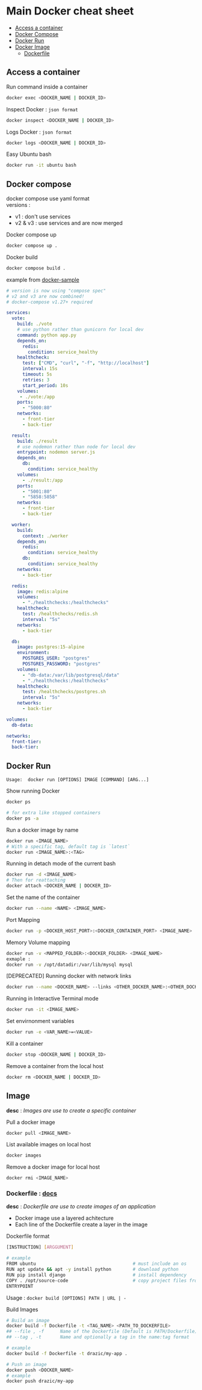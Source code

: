 # Main Docker cheat sheet

- [Access a container](#ac)
- [Docker Compose](#dc)
- [Docker Run](#dr)
- [Docker Image](#di)
  - [Dockerfile](#df)

<a name="ac"/>

## Access a container

Run command inside a container
```bash
docker exec <DOCKER_NAME | DOCKER_ID>
```

Inspect Docker : `json format`
```bash
docker inspect <DOCKER_NAME | DOCKER_ID>
```

Logs Docker : `json format`
```bash
docker logs <DOCKER_NAME | DOCKER_ID>
```

Easy Ubuntu bash
```bash
docker run -it ubuntu bash
```

<a name="dc"/>

## Docker compose

docker compose use yaml format \
versions : 
 - v1 : don't use services
 - v2 & v3 : use services and are now merged

Docker compose up
```bash
docker compose up .
```

Docker build
```bash
docker compose build .
```

example from [docker-sample](https://github.com/dockersamples/example-voting-app)
```yml
# version is now using "compose spec"
# v2 and v3 are now combined!
# docker-compose v1.27+ required

services:
  vote:
    build: ./vote
    # use python rather than gunicorn for local dev
    command: python app.py
    depends_on:
      redis:
        condition: service_healthy
    healthcheck: 
      test: ["CMD", "curl", "-f", "http://localhost"]
      interval: 15s
      timeout: 5s
      retries: 3
      start_period: 10s
    volumes:
     - ./vote:/app
    ports:
      - "5000:80"
    networks:
      - front-tier
      - back-tier

  result:
    build: ./result
    # use nodemon rather than node for local dev
    entrypoint: nodemon server.js
    depends_on:
      db:
        condition: service_healthy 
    volumes:
      - ./result:/app
    ports:
      - "5001:80"
      - "5858:5858"
    networks:
      - front-tier
      - back-tier

  worker:
    build:
      context: ./worker
    depends_on:
      redis:
        condition: service_healthy 
      db:
        condition: service_healthy 
    networks:
      - back-tier

  redis:
    image: redis:alpine
    volumes:
      - "./healthchecks:/healthchecks"
    healthcheck:
      test: /healthchecks/redis.sh
      interval: "5s"
    networks:
      - back-tier

  db:
    image: postgres:15-alpine
    environment:
      POSTGRES_USER: "postgres"
      POSTGRES_PASSWORD: "postgres"
    volumes:
      - "db-data:/var/lib/postgresql/data"
      - "./healthchecks:/healthchecks"
    healthcheck:
      test: /healthchecks/postgres.sh
      interval: "5s"
    networks:
      - back-tier

volumes:
  db-data:

networks:
  front-tier:
  back-tier:
```

<a name="dr"/>

## Docker Run

`Usage:  docker run [OPTIONS] IMAGE [COMMAND] [ARG...]`

Show running Docker
```bash
docker ps

# for extra like stopped containers
docker ps -a
```

Run a docker image by name
```bash
docker run <IMAGE_NAME>
# With a specific tag, default tag is `latest`
docker run <IMAGE_NAME>:<TAG>
```

Running in detach mode of the current bash
```bash
docker run -d <IMAGE_NAME>
# Then for reattaching
docker attach <DOCKER_NAME | DOCKER_ID>
```

Set the name of the container
```bash
docker run --name <NAME> <IMAGE_NAME>
```

Port Mapping
```bash
docker run -p <DOCKER_HOST_PORT>:<DOCKER_CONTAINER_PORT> <IMAGE_NAME>
```

Memory Volume mapping
```bash
docker run -v <MAPPED_FOLDER>:<DOCKER_FOLDER> <IMAGE_NAME>
exmaple :
docker run -v /opt/datadir:/var/lib/mysql mysql
```

[DEPRECATED] Running docker with network links
```bash
docker run --name <DOCKER_NAME> --links <OTHER_DOCKER_NAME>:<OTHER_DOCKER_NAME> <IMAGE_NAME>
```

Running in Interactive Terminal mode
```bash
docker run -it <IMAGE_NAME>
```

Set envirnonment variables
```bash
docker run -e <VAR_NAME>=<VALUE>
```

Kill a container
```bash
docker stop <DOCKER_NAME | DOCKER_ID>
```

Remove a container from the local host
```bash
docker rm <DOCKER_NAME | DOCKER_ID>
```

<a name="di"/>

## Image

**desc** : *Images are use to create a specific container*

Pull a docker image
```bash
docker pull <IMAGE_NAME>
```

List available images on local host
```bash
docker images
```

Remove a docker image for local host
```bash
docker rmi <IMAGE_NAME>
```

<a name="df"/>

### Dockerfile : [docs](https://docs.docker.com/engine/reference/commandline/build/)

**desc** : *Dockerfile are use to create images of an application*

 - Docker image use a layered achitecture
 - Each line of the Dockerfile create a layer in the image

Dockerfile format
```bash
[INSTRUCTION] [ARGGUMENT]

# example
FROM ubuntu                                    # must include an os
RUN apt update && apt -y install python        # download python
RUN pip install django                         # install dependency
COPY . /opt/source-code                        # copy project files from host to image
ENTRYPOINT 
```

Usage : `docker build [OPTIONS] PATH | URL | -`

Build Images
```bash
# Build an image
docker build -f Dockerfile -t <TAG_NAME> <PATH_TO_DOCKERFILE>
## --file , -f		Name of the Dockerfile (Default is PATH/Dockerfile)
## --tag , -t		Name and optionally a tag in the name:tag format

# example
docker build -f Dockerfile -t drazic/my-app .

# Push an image
docker push <DOCKER_NAME>
# example
docker push drazic/my-app
```
